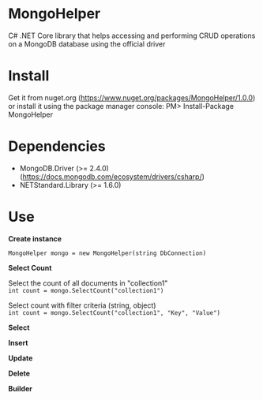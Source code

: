 # MongoHelper
C# .NET Core library that helps accessing and performing CRUD operations on a MongoDB database using the official driver 

# Install
Get it from nuget.org (https://www.nuget.org/packages/MongoHelper/1.0.0) or install it using the package manager console:
PM> Install-Package MongoHelper

# Dependencies
- MongoDB.Driver (>= 2.4.0) (https://docs.mongodb.com/ecosystem/drivers/csharp/)
- NETStandard.Library (>= 1.6.0)

# Use
**Create instance**

``MongoHelper mongo = new MongoHelper(string DbConnection)``

**Select Count**<br/>

Select the count of all documents in "collection1"<br/>
``int count = mongo.SelectCount("collection1")``<br/>

Select count with filter criteria (string, object)<br/>
``int count = mongo.SelectCount("collection1", "Key", "Value")``<br/>

**Select**

**Insert**

**Update**

**Delete**

**Builder**



